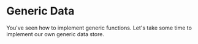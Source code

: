# Generic Data

You've seen how to implement generic functions. Let's take some time to implement our own generic data store.

